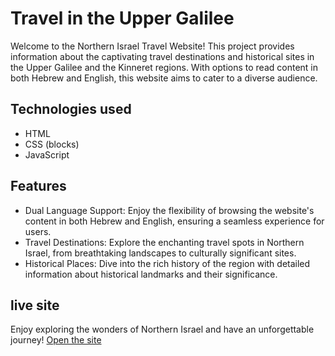 # Travel in the Upper Galilee

Welcome to the Northern Israel Travel Website! This project provides information about the captivating travel destinations and historical sites in the Upper Galilee and the Kinneret regions. With options to read content in both Hebrew and English, this website aims to cater to a diverse audience.

## Technologies used

- HTML
- CSS (blocks)
- JavaScript

## Features

- Dual Language Support: Enjoy the flexibility of browsing the website's content in both Hebrew and English, ensuring a seamless experience for users.
- Travel Destinations: Explore the enchanting travel spots in Northern Israel, from breathtaking landscapes to culturally significant sites.
- Historical Places: Dive into the rich history of the region with detailed information about historical landmarks and their significance.


## live site

Enjoy exploring the wonders of Northern Israel and have an unforgettable journey!
[Open the site](https://timna-r.github.io/travel_in_the_Upper_Galilee/)
